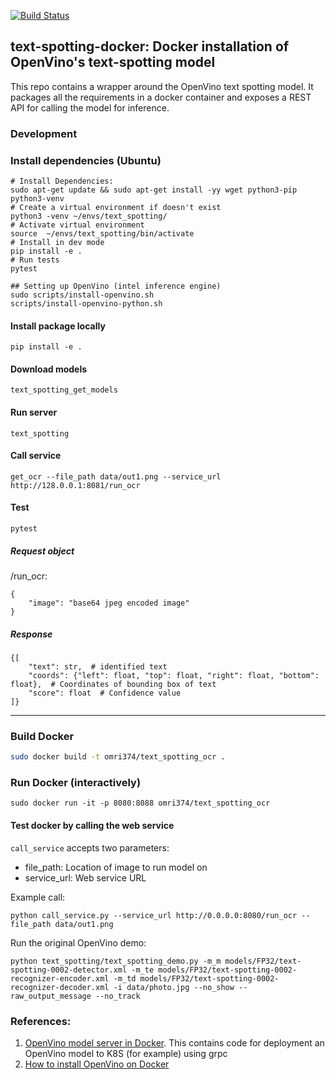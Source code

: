[![Build Status](https://tfsprodweu3.visualstudio.com/Ac38be8bc-3e13-4419-bad2-46535e77c903/Rafael/_apis/build/status/Continuous%20Integration?branchName=master)](https://tfsprodweu3.visualstudio.com/Ac38be8bc-3e13-4419-bad2-46535e77c903/Rafael/_build/latest?definitionId=183&branchName=master)

## text-spotting-docker: Docker installation of OpenVino's text-spotting model

This repo contains a wrapper around the OpenVino text spotting model. 
It packages all the requirements in a docker container and exposes a REST API for calling the model for inference.

### Development

### Install dependencies (Ubuntu)
```shell script
# Install Dependencies:
sudo apt-get update && sudo apt-get install -yy wget python3-pip python3-venv
# Create a virtual environment if doesn't exist
python3 -venv ~/envs/text_spotting/
# Activate virtual environment
source  ~/envs/text_spotting/bin/activate
# Install in dev mode
pip install -e .
# Run tests
pytest

## Setting up OpenVino (intel inference engine)
sudo scripts/install-openvino.sh
scripts/install-openvino-python.sh
```

#### Install package locally
```shell script
pip install -e .
```

#### Download models
```
text_spotting_get_models
```

#### Run server
```
text_spotting
```


#### Call service

```
get_ocr --file_path data/out1.png --service_url http://128.0.0.1:8081/run_ocr
```


#### Test
```
pytest
```



##### Request object
/run_ocr:
```
{
    "image": "base64 jpeg encoded image"
}
```

##### Response
```
{[
    "text": str,  # identified text
    "coords": {"left": float, "top": float, "right": float, "bottom": float},  # Coordinates of bounding box of text
    "score": float  # Confidence value
]}
```
---

### Build Docker

```sh
sudo docker build -t omri374/text_spotting_ocr .
```

### Run Docker (interactively)

```
sudo docker run -it -p 8080:8088 omri374/text_spotting_ocr
```

#### Test docker by calling the web service
`call_service` accepts two parameters: 
- file_path: Location of image to run model on
- service_url: Web service URL

Example call:

```
python call_service.py --service_url http://0.0.0.0:8080/run_ocr --file_path data/out1.png
```

Run the original OpenVino demo:
```
python text_spotting/text_spotting_demo.py -m_m models/FP32/text-spotting-0002-detector.xml -m_te models/FP32/text-spotting-0002-recognizer-encoder.xml -m_td models/FP32/text-spotting-0002-recognizer-decoder.xml -i data/photo.jpg --no_show --raw_output_message --no_track
```


### References:

1. [OpenVino model server in Docker](https://github.com/IntelAI/OpenVINO-model-server/blob/master/docs/docker_container.md). This contains code for deployment an OpenVino model to K8S (for example) using grpc
1. [How to install OpenVino on Docker](https://docs.openvinotoolkit.org/latest/_docs_install_guides_installing_openvino_docker_linux.html)
